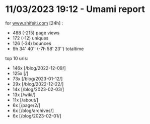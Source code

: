 # 11/03/2023 19:12 - Umami report
for www.shifeiti.com [24h] :

 - 488 (-215) page views
 - 172 (-12) uniques
 - 126 (-34) bounces
 - 9h 34' 40'' (-7h 58' 23'') totaltime


top 10 urls:
 - 146x [/blog/2022-12-09/]
 - 125x [/]
 - 73x [/blog/2023-01-12/]
 - 29x [/blog/2022-12-22/]
 - 14x [/blog/2023-02-03/]
 - 13x [/wiki/]
 - 11x [/about/]
 - 6x [/page/2/]
 - 6x [/blog/archives/]
 - 6x [/blog/2023-02-01/]


